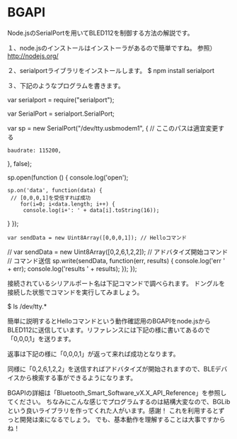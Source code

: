 # BGAPI

Node.jsのSerialPortを用いてBLED112を制御する方法の解説です。


１、node.jsのインストールはインストーラがあるので簡単ですね。
参照）
http://nodejs.org/

２、serialportライブラリをインストールします。
$ npm install serialport

３、下記のようなプログラムを書きます。



var serialport = require("serialport");
 
var SerialPort = serialport.SerialPort;
 
var sp = new SerialPort("/dev/tty.usbmodem1", { // ここのパスは適宜変更する
 
    baudrate: 115200,
}, false);

sp.open(function () {
    console.log('open');
    
    sp.on('data', function(data) {
     // [0,0,0,1]を受信すれば成功
        for(i=0; i<data.length; i++) {
         console.log(i+': ' + data[i].toString(16));
  }
    });
    
    var sendData = new Uint8Array([0,0,0,1]); // Helloコマンド
//     var sendData = new Uint8Array([0,2,6,1,2,2]); // アドバタイズ開始コマンド
 // コマンド送信
    sp.write(sendData, function(err, results) {
        console.log('err ' + err);
        console.log('results ' + results);
    });
});



接続されているシリアルポート名は下記コマンドで調べられます。
ドングルを接続した状態でコマンドを実行してみましょう。

$ ls /dev/tty.*


簡単に説明するとHelloコマンドという動作確認用のBGAPIをnode.jsからBLED112に送信しています。リファレンスには下記の様に書いてあるので「0,0,0,1」を送ります。


返事は下記の様に「0,0,0,1」が返って来れば成功となります。




同様に「0,2,6,1,2,2」を送信すればアドバタイズが開始されますので、BLEデバイスから検索する事ができるようになります。

BGAPIの詳細は「Bluetooth_Smart_Software_vX.X_API_Reference」を参照してください。
ちなみにこんな感じでプログラムするのは結構大変なので、BGLibという良いライブラリを作ってくれた人がいます。感謝！
これを利用するとずっと開発は楽になるでしょう。
でも、基本動作を理解することは大事ですからね！
